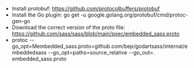 
* Install protobuf: https://github.com/protocolbuffers/protobuf
* Install the Go plugin: go get -u google.golang.org/protobuf/cmd/protoc-gen-go
* Download the correct version of the proto file: https://github.com/sass/sass/blob/main/spec/embedded_sass.proto
* protoc --go_opt=Membedded_sass.proto=github.com/bep/godartsass/internal/embeddedsass --go_opt=paths=source_relative --go_out=. embedded_sass.proto
